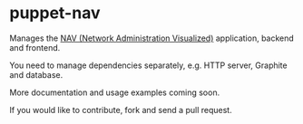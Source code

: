 # puppet-nav

Manages the [NAV (Network Administration
Visualized)](https://metanav.uninett.no/) application, backend and frontend.

You need to manage dependencies separately, e.g. HTTP server, Graphite and
database.

More documentation and usage examples coming soon.

If you would like to contribute, fork and send a pull request.
